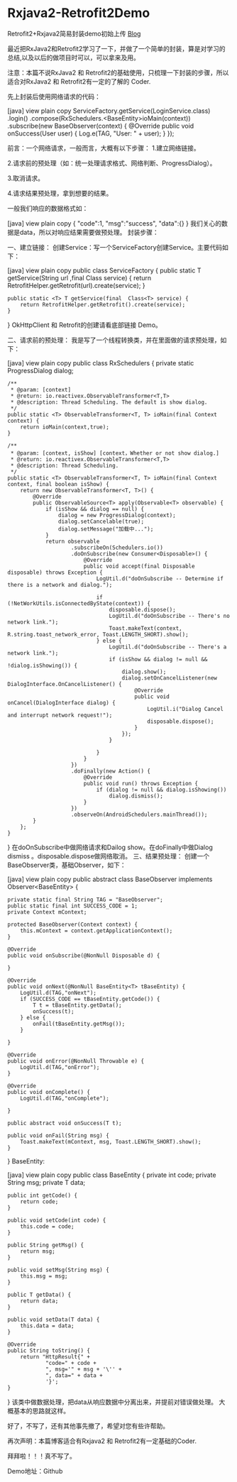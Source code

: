 # Rxjava2-Retrofit2Demo
Retrofit2+Rxjava2简易封装demo初始上传 [Blog](http://blog.csdn.net/yyongchao/article/details/77076321?_blank)

最近把RxJava2和Retrofit2学习了一下，并做了一个简单的封装，算是对学习的总结,以及以后的做项目时可以，可以拿来及用。

注意：本篇不说RxJava2 和 Retrofit2的基础使用，只梳理一下封装的步骤，所以适合对RxJava2 和 Retrofit2有一定的了解的 Coder.

先上封装后使用网络请求的代码：


[java] view plain copy
ServiceFactory.getService(LoginService.class)
                .login()
                .compose(RxSchedulers.<BaseEntity<User>>ioMain(context))
                .subscribe(new BaseObserver<User>(context) {
                    @Override
                    public void onSuccess(User user) {
                        Log.e(TAG, "User: " + user);
                    }
                });

前言：一个网络请求，一般而言，大概有以下步骤：
1.建立网络链接。

2.请求前的预处理（如：统一处理请求格式、网络判断、ProgressDialog）。

3.取消请求。

4.请求结果预处理，拿到想要的结果。

一般我们响应的数据格式如：


[java] view plain copy
{
      "code":1,
      "msg":"success",
      "data":{}
  }
我们关心的数据是data，所以对响应结果需要做预处理。
封装步骤：

一、建立链接：
创建Service：写一个ServiceFactory创建Service。主要代码如下：


[java] view plain copy
public class ServiceFactory {
    public static <T> T getService(String url ,final  Class<T> service) {
        return RetrofitHelper.getRetrofit(url).create(service);
    }

    public static <T> T getService(final  Class<T> service) {
        return RetrofitHelper.getRetrofit().create(service);
    }
}
OkHttpClient 和 Retrofit的创建请看底部链接 Demo。

二、请求前的预处理：
我是写了一个线程转换类，并在里面做的请求预处理，如下：


[java] view plain copy
public class RxSchedulers {
    private static ProgressDialog dialog;

    /**
     * @param: [context]
     * @return: io.reactivex.ObservableTransformer<T,T>
     * @description: Thread Scheduling. The default is show dialog.
     */
    public static <T> ObservableTransformer<T, T> ioMain(final Context context) {
        return ioMain(context,true);
    }

    /**
     * @param: [context, isShow] [context，Whether or not show dialog.]
     * @return: io.reactivex.ObservableTransformer<T,T>
     * @description: Thread Scheduling.
     */
    public static <T> ObservableTransformer<T, T> ioMain(final Context context, final boolean isShow) {
        return new ObservableTransformer<T, T>() {
            @Override
            public ObservableSource<T> apply(Observable<T> observable) {
                if (isShow && dialog == null) {
                    dialog = new ProgressDialog(context);
                    dialog.setCancelable(true);
                    dialog.setMessage("加载中...");
                }
                return observable
                        .subscribeOn(Schedulers.io())
                        .doOnSubscribe(new Consumer<Disposable>() {
                            @Override
                            public void accept(final Disposable disposable) throws Exception {
                                LogUtil.d("doOnSubscribe -- Determine if there is a network and dialog.");

                                if (!NetWorkUtils.isConnectedByState(context)) {
                                    disposable.dispose();
                                    LogUtil.d("doOnSubscribe -- There's no network link.");
                                    Toast.makeText(context, R.string.toast_network_error, Toast.LENGTH_SHORT).show();
                                } else {
                                    LogUtil.d("doOnSubscribe -- There's a network link.");
                                    if (isShow && dialog != null && !dialog.isShowing()) {
                                        dialog.show();
                                        dialog.setOnCancelListener(new DialogInterface.OnCancelListener() {
                                            @Override
                                            public void onCancel(DialogInterface dialog) {
                                                LogUtil.i("Dialog Cancel and interrupt network request!");
                                                disposable.dispose();
                                            }
                                        });
                                    }

                                }
                            }
                        })
                        .doFinally(new Action() {
                            @Override
                            public void run() throws Exception {
                                if (dialog != null && dialog.isShowing())
                                    dialog.dismiss();
                            }
                        })
                        .observeOn(AndroidSchedulers.mainThread());
            }
        };
    }


}
在doOnSubscribe中做网络请求和Dailog show。在doFinally中做Dialog dismiss 。disposable.dispose做网络取消。
三、结果预处理：
创建一个BaseObserver类，基础Observer，如下：


[java] view plain copy
public abstract class BaseObserver<T> implements Observer<BaseEntity<T>> {

    private static final String TAG = "BaseObserver";
    public static final int SUCCESS_CODE = 1;
    private Context mContext;

    protected BaseObserver(Context context) {
        this.mContext = context.getApplicationContext();
    }

    @Override
    public void onSubscribe(@NonNull Disposable d) {

    }

    @Override
    public void onNext(@NonNull BaseEntity<T> tBaseEntity) {
        LogUtil.d(TAG,"onNext");
        if (SUCCESS_CODE == tBaseEntity.getCode()) {
            T t = tBaseEntity.getData();
            onSuccess(t);
        } else {
            onFail(tBaseEntity.getMsg());
        }

    }

    @Override
    public void onError(@NonNull Throwable e) {
        LogUtil.d(TAG,"onError");
    }

    @Override
    public void onComplete() {
        LogUtil.d(TAG,"onComplete");

    }

    public abstract void onSuccess(T t);

    public void onFail(String msg) {
        Toast.makeText(mContext, msg, Toast.LENGTH_SHORT).show();
    }
}
BaseEntity:

[java] view plain copy
public class BaseEntity<T> {
    private int code;
    private String msg;
    private T data;

    public int getCode() {
        return code;
    }

    public void setCode(int code) {
        this.code = code;
    }

    public String getMsg() {
        return msg;
    }

    public void setMsg(String msg) {
        this.msg = msg;
    }

    public T getData() {
        return data;
    }

    public void setData(T data) {
        this.data = data;
    }

    @Override
    public String toString() {
        return "HttpResult{" +
                "code=" + code +
                ", msg='" + msg + '\'' +
                ", data=" + data +
                '}';
    }
}
该类中做数据处理，把data从响应数据中分离出来，并提前对错误做处理。
大概基本的思路就这样。

好了，不写了，还有其他事先撤了，希望对您有些许帮助。

再次声明：本篇博客适合有Rxjava2 和 Retrofit2有一定基础的Coder.

拜拜啦！！！真不写了。



Demo地址：Github
